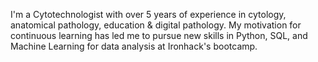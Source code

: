 I'm a Cytotechnologist with over 5 years of experience in cytology, anatomical pathology, education & digital pathology. My motivation for continuous learning has led me to pursue new skills in Python, SQL, and Machine Learning for data analysis at Ironhack's bootcamp.
